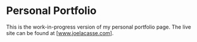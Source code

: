 # Personal Portfolio

This is the work-in-progress version of my personal portfolio page. The live site can be found at [www.joelacasse.com].
